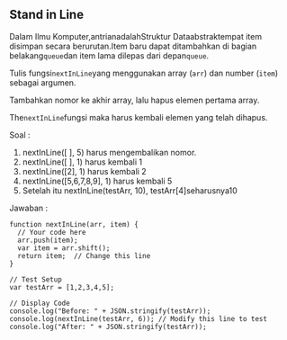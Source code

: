 ## Stand in Line

Dalam Ilmu Komputer,antrianadalahStruktur Dataabstraktempat item disimpan secara berurutan.Item baru dapat ditambahkan di bagian belakang`queue`dan item lama dilepas dari depan`queue`.

Tulis fungsi`nextInLine`yang menggunakan array \(`arr`\) dan number \(`item`\) sebagai argumen.

Tambahkan nomor ke akhir array, lalu hapus elemen pertama array.

The`nextInLine`fungsi maka harus kembali elemen yang telah dihapus.

Soal :

1. nextInLine\(\[ \], 5\) harus mengembalikan nomor.
2. nextInLine\(\[ \], 1\) harus kembali 1
3. nextInLine\(\[2\], 1\) harus kembali 2
4. nextInLine\(\[5,6,7,8,9\], 1\) harus kembali 5
5. Setelah itu nextInLine\(testArr, 10\), testArr\[4\]seharusnya10 

Jawaban :

```
function nextInLine(arr, item) {
  // Your code here
  arr.push(item);
  var item = arr.shift();
  return item;  // Change this line
}

// Test Setup
var testArr = [1,2,3,4,5];

// Display Code
console.log("Before: " + JSON.stringify(testArr));
console.log(nextInLine(testArr, 6)); // Modify this line to test
console.log("After: " + JSON.stringify(testArr));
```



